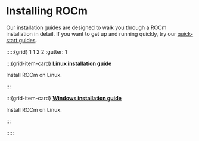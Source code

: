 # Installing ROCm

Our installation guides are designed to walk you through a ROCm installation in detail. If you want to get up and running quickly, try our [quick-start guides](../quick-start/index.md).

:::::{grid} 1 1 2 2
:gutter: 1

:::{grid-item-card}
**[Linux installation guide](./linux/index.md)**

Install ROCm on Linux.

:::

:::{grid-item-card}
**[Windows installation guide](./windows/index.md)**

Install ROCm on Linux.

:::

:::::
